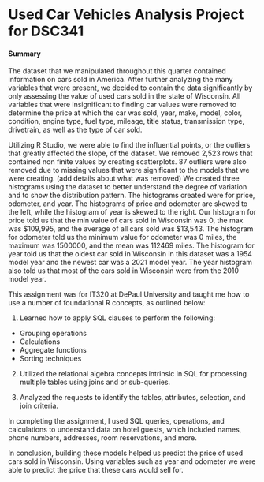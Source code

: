 # Used Car Vehicles Analysis Project for DSC341

#### Summary

<p>
The dataset that we manipulated throughout this quarter contained information on cars sold in America. After further analyzing the many variables that were present, we decided to contain the data significantly by only assessing the value of used cars sold in the state of Wisconsin. All variables that were insignificant to finding car values were removed to determine the price at which the car was sold, year, make, model, color, condition, engine type, fuel type, mileage, title status, transmission type, drivetrain, as well as the type of car sold.
</p>

<p>
Utilizing R Studio, we were able to find the influential points, or the outliers that greatly affected the slope, of the dataset. We removed 2,523 rows that contained non finite values by creating scatterplots. 87 outliers were also removed due to missing values that were significant to the models that we were creating. (add details about what was removed)
We created three histograms using the dataset to better understand the degree of variation and to show the distribution pattern. The histograms created were for price, odometer, and year. The histograms of price and odometer are skewed to the left, while the histogram of year is skewed to the right. Our histogram for price told us that the min value of cars sold in Wisconsin was 0, the max was $109,995, and the average of all cars sold was $13,543. The histogram for odometer told us the minimum value for odometer was 0 miles, the maximum was 1500000, and the mean was 112469 miles. The histogram for year told us that the oldest car sold in Wisconsin in this dataset was a 1954 model year and the newest car was a 2021 model year. The year histogram also told us that most of the cars sold in Wisconsin were from the 2010 model year.
</p>

This assignment was for IT320 at DePaul University and taught me how to use a number of foundational R concepts, as outlined below:

1. Learned how to apply SQL clauses to perform the following:
* Grouping operations
* Calculations
* Aggregate functions
* Sorting techniques

2. Utilized the relational algebra concepts intrinsic in SQL for processing multiple tables using joins and or sub-queries.

3. Analyzed the requests to identify the tables, attributes, selection, and join criteria.

In completing the assignment, I used SQL queries, operations, and calculations to understand data on hotel guests, which included names, phone numbers, addresses, room reservations, and more.

In conclusion, building these models helped us predict the price of used cars sold in Wisconsin. Using variables such as year and odometer we were able to predict the price that these cars would sell for. 